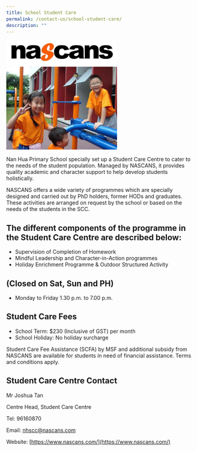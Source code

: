 ```yaml
---
title: School Student Care
permalink: /contact-us/school-student-care/
description: ""
---
```

<img style="width: 295px; height: 69px;" class="ive_eobj_center" alt="nascans logo.jpg" src="/images/nascans logo.jpg"><br><img style="width: 295px; height: 221px;" class="ive_eobj_center" alt="Photo 5.jpg" src="/images/Photo 5.jpg"><br>

Nan Hua Primary School specially set up a Student Care Centre to cater to the needs of the student population. Managed by NASCANS, it provides quality academic and character support to help develop students holistically.

  

NASCANS offers a wide variety of programmes which are specially designed and carried out by PhD holders, former HODs and graduates. These activities are arranged on request by the school or based on the needs of the students in the SCC.

The different components of the programme in the Student Care Centre are described below:
-----------------------------------------------------------------------------------------

*   Supervision of Completion of Homework
*   Mindful Leadership and Character-in-Action programmes
*   Holiday Enrichment Programme &amp; Outdoor Structured Activity


(Closed on Sat, Sun and PH)
---------------------------

*   Monday to Friday 1.30 p.m. to 7.00 p.m.&nbsp;

Student Care Fees
-----------------

*   School Term: $230 (Inclusive of GST) per month
*   School Holiday: No holiday surcharge

  

Student Care Fee Assistance (SCFA) by MSF and additional subsidy from NASCANS are available for students in need of financial assistance. Terms and conditions apply.

Student Care Centre Contact
---------------------------

Mr Joshua Tan  

Centre Head, Student Care Centre

Tel: 96160870

Email:&nbsp;[nhscc@nascans.com](mailto:nhscc@nascans.com)

Website:&nbsp;[https://www.nascans.com/](https://www.nascans.com/)